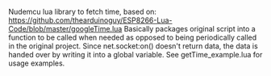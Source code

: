 Nudemcu lua library to fetch time, based on: https://github.com/thearduinoguy/ESP8266-Lua-Code/blob/master/googleTime.lua
Basically packages original script into a function to be called when needed as opposed to being periodically called in the original project.
Since net.socket:on() doesn't return data, the data is handed over by writing it into a global variable.
See getTime_example.lua for usage examples.
